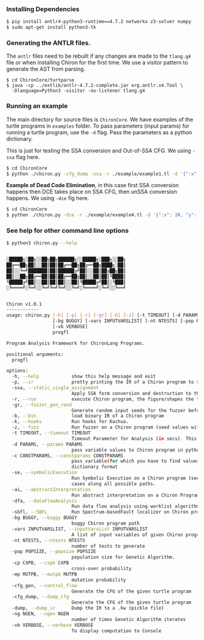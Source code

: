 ### Installing Dependencies

```bash
$ pip install antlr4-python3-runtime==4.7.2 networkx z3-solver numpy
$ sudo apt-get install python3-tk
```

### Generating the ANTLR files.

The `antlr` files need to be rebuilt if any changes are made to the `tlang.g4` file or when installing Chiron for the first time.
We use a visitor pattern to generate the AST from parsing.

```
$ cd ChironCore/turtparse
$ java -cp ../extlib/antlr-4.7.2-complete.jar org.antlr.v4.Tool \
  -Dlanguage=Python3 -visitor -no-listener tlang.g4
```

### Running an example

The main directory for source files is `ChironCore`. We have examples of the turtle programs in `examples` folder.
To pass parameters (input params) for running a turtle program, use the `-d` flag. Pass the parameters as a python dictionary.

This is just for testing the SSA conversion and Out-of-SSA CFG. We using `-ssa` flag here.

```bash
$ cd ChironCore
$ python ./chiron.py -cfg_dump -ssa -r ./example/example1.tl -d '{":x": 20, "y": 30, ":z": 20, ":p": 40}'
```

**Example of Dead Code Elimination**, in this case first SSA conversion happens then DCE takes place on SSA CFG, then unSSA conversion happens. We using `-dce` flg here.

```bash
$ cd ChironCore
$ python ./chiron.py -dce -r ./example/example4.tl -d '{":x": 20, "y": 30, ":z": 20, ":p": 40}'
```

### See help for other command line options

```bash
$ python3 chiron.py --help


░█████╗░██╗░░██╗██╗██████╗░░█████╗░███╗░░██╗
██╔══██╗██║░░██║██║██╔══██╗██╔══██╗████╗░██║
██║░░╚═╝███████║██║██████╔╝██║░░██║██╔██╗██║
██║░░██╗██╔══██║██║██╔══██╗██║░░██║██║╚████║
╚█████╔╝██║░░██║██║██║░░██║╚█████╔╝██║░╚███║
░╚════╝░╚═╝░░╚═╝╚═╝╚═╝░░╚═╝░╚════╝░╚═╝░░╚══╝


Chiron v1.0.1
------------
usage: chiron.py [-h] [-p] [-r] [-gr] [-b] [-z] [-t TIMEOUT] [-d PARAMS] [-c CONSTPARAMS] [-se] [-ai] [-dfa] [-sbfl]
                 [-bg BUGGY] [-vars INPUTVARSLIST] [-nt NTESTS] [-pop POPSIZE] [-cp CXPB] [-mp MUTPB] [-ng NGEN]
                 [-vb VERBOSE]
                 progfl

Program Analysis Framework for ChironLang Programs.

positional arguments:
  progfl

options:
  -h, --help            show this help message and exit
  -p, --ir              pretty printing the IR of a Chiron program to stdout (terminal)
  -ssa, --static_single_assignment
                        Apply SSA form conversion and destruction to the program
  -r, --run             execute Chiron program, the figure/shapes the turle draws is shown in a UI.
  -gr, --fuzzer_gen_rand
                        Generate random input seeds for the fuzzer before fuzzing starts.
  -b, --bin             load binary IR of a Chiron program
  -k, --hooks           Run hooks for Kachua.
  -z, --fuzz            Run fuzzer on a Chiron program (seed values with '-d' or '--params' flag needed.)
  -t TIMEOUT, --timeout TIMEOUT
                        Timeout Parameter for Analysis (in secs). This is the total timeout.
  -d PARAMS, --params PARAMS
                        pass variable values to Chiron program in python dictionary format
  -c CONSTPARAMS, --constparams CONSTPARAMS
                        pass variable(for which you have to find values using circuit equivalence) values to Chiron program in python
                        dictionary format
  -se, --symbolicExecution
                        Run Symbolic Execution on a Chiron program (seed values with '-d' or '--params' flag needed) to generate test
                        cases along all possible paths.
  -ai, --abstractInterpretation
                        Run abstract interpretation on a Chiron Program.
  -dfa, --dataFlowAnalysis
                        Run data flow analysis using worklist algorithm on a Chiron Program.
  -sbfl, --SBFL         Run Spectrum-basedFault localizer on Chiron program
  -bg BUGGY, --buggy BUGGY
                        buggy Chiron program path
  -vars INPUTVARSLIST, --inputVarsList INPUTVARSLIST
                        A list of input variables of given Chiron program
  -nt NTESTS, --ntests NTESTS
                        number of tests to generate
  -pop POPSIZE, --popsize POPSIZE
                        population size for Genetic Algorithm.
  -cp CXPB, --cxpb CXPB
                        cross-over probability
  -mp MUTPB, --mutpb MUTPB
                        mutation probability
  -cfg_gen, --control_flow
                        Generate the CFG of the given turtle program
  -cfg_dump, --dump_cfg
                        Generate the CFG of the given turtle program
  -dump, --dump_ir      Dump the IR to a .kw (pickle file)
  -ng NGEN, --ngen NGEN
                        number of times Genetic Algorithm iterates
  -vb VERBOSE, --verbose VERBOSE
                        To display computation to Console
```
